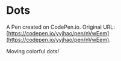 # Dots

A Pen created on CodePen.io. Original URL: [https://codepen.io/yyjhao/pen/nVwEem](https://codepen.io/yyjhao/pen/nVwEem).

Moving colorful dots!